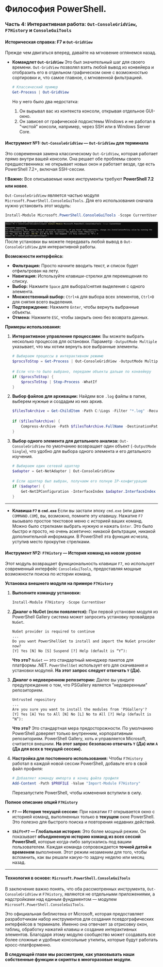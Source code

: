 # Философия PowerShell.

### **Часть 4: Интерактивная работа: `Out-ConsoleGridView`, `F7History` и `ConsoleGuiTools`**

#### **Историческая справка: F7 и `Out-GridView`**



Прежде чем двигаться вперед, давайте на мгновение оглянемся назад.
*   **Командлет `Out-GridView`**
    Это был значительный шаг для своего времени. `Out-GridView` позволял взять любой вывод из конвейера и отобразить его в отдельном графическом окне с возможностью сортировки и, что самое главное, с мгновенной фильтрацией.

    ```powershell
    # Классический пример
    Get-Process | Out-GridView
    ```

    Но у него было два недостатка:
    1.  Он вырывал вас из контекста консоли, открывая отдельное GUI-окно.
    2.  Он зависел от графической подсистемы Windows и не работал в "чистой" консоли, например, через SSH или в Windows Server Core.


#### **Инструмент №1: `Out-ConsoleGridView` — `Out-GridView` для терминала**

Это современная замена классическому `Out-GridView`, которая работает прямо внутри вашей консоли. Она решает обе проблемы своего предшественника: не открывает новых окон и работает везде, где есть PowerShell 7.2+, включая SSH-сессии.

**❗ Важно:** Все описываемые ниже инструменты требуют **PowerShell 7.2 или новее**.

`Out-ConsoleGridView` является частью модуля `Microsoft.PowerShell.ConsoleGuiTools`. Для его использования сначала нужно установить этот модуль:

```powershell
Install-Module Microsoft.PowerShell.ConsoleGuiTools -Scope CurrentUser
```
![1](assets/04/1.png)
После установки вы можете передавать любой вывод в `Out-ConsoleGridView` для интерактивной работы.

**Возможности интерфейса:**
*   **Фильтрация:** Просто начните вводить текст, и список будет отфильтрован на лету.
*   **Навигация:** Используйте клавиши-стрелки для перемещения по списку.
*   **Выбор:** Нажмите `Space` для выбора/снятия выделения с одного элемента.
*   **Множественный выбор:** `Ctrl+A` для выбора всех элементов, `Ctrl+D` для снятия всего выделения.
*   **Подтверждение:** Нажмите `Enter`, чтобы вернуть выбранные объекты.
*   **Отмена:** Нажмите `ESC`, чтобы закрыть окно без возврата данных.

**Примеры использования:**

1.  **Интерактивное управление процессами:**
    Вы можете выбрать несколько процессов для остановки. Параметр `-OutputMode Multiple` указывает, что мы хотим вернуть все выбранные элементы.

    ```powershell
    # Выбираем процессы в интерактивном режиме
    $procsToStop = Get-Process | Out-ConsoleGridView -OutputMode Multiple
    
    # Если что-то было выбрано, передаем объекты дальше по конвейеру
    if ($procsToStop) {
        $procsToStop | Stop-Process -WhatIf
    }
    ```

2.  **Выбор файлов для архивации:**
    Найдем все `.log` файлы в папке, выберем нужные и создадим из них архив.

    ```powershell
    $filesToArchive = Get-ChildItem -Path C:\Logs -Filter "*.log" -Recurse | Out-ConsoleGridView -OutputMode Multiple
    
    if ($filesToArchive) {
        Compress-Archive -Path $filesToArchive.FullName -DestinationPath C:\Temp\LogArchive.zip
    }
    ```

3.  **Выбор одного элемента для детального анализа:**
    `Out-ConsoleGridView` по умолчанию возвращает один объект (`-OutputMode Single`), что удобно для выбора одного элемента и его детального изучения.

    ```powershell
    # Выбираем один сетевой адаптер
    $adapter = Get-NetAdapter | Out-ConsoleGridView
    
    # Если адаптер был выбран, получаем его полную IP-конфигурацию
    if ($adapter) {
        Get-NetIPConfiguration -InterfaceIndex $adapter.InterfaceIndex
    }
    ```

---


*   **Клавиша `F7` в `cmd.exe`**
    Если вы застали эпоху `cmd.exe` (или даже `COMMAND.COM`), вы, возможно, помните эту клавишу. 
    Нажатие `F7` вызывало простое текстовое меню с историей ваших команд. 
    Можно было стрелками выбрать нужную и нажать `Enter`. Это было быстро и просто, но очень аскетично: 
    никакой фильтрации, никакой дополнительной информации. В PowerShell эта функция исчезла, уступив место прокрутке стрелками.



#### **Инструмент №2: `F7History` — История команд на новом уровне**

Этот модуль возвращает функциональность клавиши `F7`, но использует современный интерфейс `ConsoleGuiTools`, предоставляя мощные возможности поиска по истории команд.

**Установка внешнего модуля на примере `F7History`**

1.  **Выполните команду установки:**
    ```powershell
    Install-Module F7History -Scope CurrentUser
    ```

2.  **Диалог о NuGet (если появляется):**
    При первой установке модуля из PowerShell Gallery система может запросить установку провайдера `NuGet`.
    ```
    NuGet provider is required to continue
    ...
    Do you want PowerShellGet to install and import the NuGet provider now?
    [Y] Yes [N] No [S] Suspend [?] Help (default is “Y”):
    ```
    **Что это?** `NuGet` — это стандартный менеджер пакетов для платформы .NET. `PowerShellGet` использует его для скачивания и установки модулей. **На этот запрос следует отвечать `Y` (Да).**

3.  **Диалог о недоверенном репозитории:**
    Далее вы увидите предупреждение о том, что PSGallery является "недоверенным" репозиторием.
    ```
    Untrusted repository
    ...
    Are you sure you want to install the modules from 'PSGallery'?
    [Y] Yes [A] Yes to All [N] No [L] No to All [?] Help (default is “N”):
    ```
    **Что это?** Это стандартная мера предосторожности. По умолчанию PowerShell доверяет только внутренним, корпоративным репозиториям. PowerShell Gallery, хоть и управляется Microsoft, считается внешним. **На этот запрос безопасно отвечать `Y` (Да) или `A` (Да для всех в текущей сессии).**

4.  **Настройка для постоянного использования:**
    Чтобы `F7History` работал в каждой новой сессии PowerShell, добавьте его в свой файл профиля:
    ```powershell
    # Добавляет команду импорта в конец файла профиля
    Add-Content -Path $PROFILE -Value "Import-Module F7History"
    ```
    Перезапустите PowerShell, чтобы изменения вступили в силу.

**Полное описание опций `F7History`**

*   **`F7` — История текущей сессии:**
    При нажатии `F7` открывается окно с историей команд, выполненных только в **текущем** окне PowerShell. Это полезно для быстрого поиска и повторения недавних действий.

*   **`Shift+F7` — Глобальная история:**
    Это более мощный режим. Он показывает **объединенную историю команд из всех сессий PowerShell**, которые когда-либо запускались под вашим пользователем. Каждая команда сопровождается **точной датой и временем** выполнения. Этот режим незаменим для того, чтобы вспомнить, как вы решали какую-то задачу неделю или месяц назад.

---

#### **Технология в основе: `Microsoft.PowerShell.ConsoleGuiTools`**

В заключение важно понять, что оба рассмотренных инструмента, `Out-ConsoleGridView` и `F7History`, являются не отдельными приложениями, а надстройками над единым фундаментом — модулем `Microsoft.PowerShell.ConsoleGuiTools`.

Это официальная библиотека от Microsoft, которая предоставляет разработчикам набор инструментов для создания псевдографических интерфейсов в терминале. Именно она отвечает за отрисовку окон, таблиц, обработку нажатий клавиш и создание интерактивных элементов. Благодаря этому модулю сообщество может создавать все более сложные и удобные консольные утилиты, которые будут работать кросс-платформенно.

**В следующей главе мы рассмотрим, как упаковывать наши собственные функции и скрипты в многоразовые модули.**